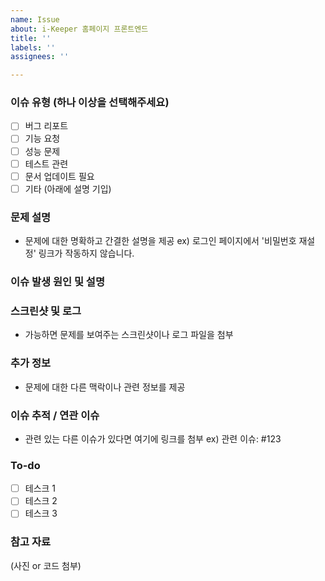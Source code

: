 ```yaml
---
name: Issue
about: i-Keeper 홈페이지 프론트엔드
title: ''
labels: ''
assignees: ''

---
```


### 이슈 유형 (하나 이상을 선택해주세요)
- [ ] 버그 리포트
- [ ] 기능 요청
- [ ] 성능 문제
- [ ] 테스트 관련
- [ ] 문서 업데이트 필요
- [ ] 기타 (아래에 설명 기입)

### 문제 설명
- 문제에 대한 명확하고 간결한 설명을 제공
  ex) 로그인 페이지에서 '비밀번호 재설정' 링크가 작동하지 않습니다.

### 이슈 발생 원인 및 설명

### 스크린샷 및 로그
- 가능하면 문제를 보여주는 스크린샷이나 로그 파일을 첨부

### 추가 정보
- 문제에 대한 다른 맥락이나 관련 정보를 제공

### 이슈 추적 / 연관 이슈
- 관련 있는 다른 이슈가 있다면 여기에 링크를 첨부
  ex) 관련 이슈: #123

### To-do
- [ ] 테스크 1
- [ ] 테스크 2
- [ ] 테스크 3

### 참고 자료
(사진 or 코드 첨부)
